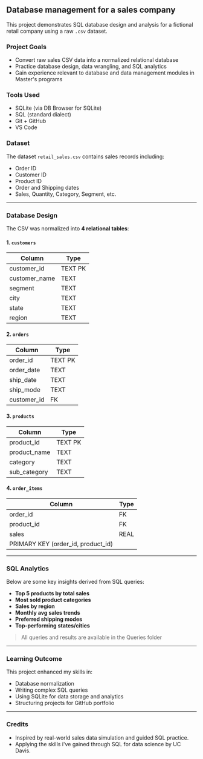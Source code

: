 ## Database management for a sales company

This project demonstrates SQL database design and analysis for a fictional retail company using a raw `.csv` dataset.

### Project Goals
- Convert raw sales CSV data into a normalized relational database
- Practice database design, data wrangling, and SQL analytics
- Gain experience relevant to database and data management modules in Master's programs

### Tools Used
- SQLite (via DB Browser for SQLite)
- SQL (standard dialect)
- Git + GitHub
- VS Code

### Dataset
The dataset `retail_sales.csv` contains sales records including:
- Order ID
- Customer ID
- Product ID
- Order and Shipping dates
- Sales, Quantity, Category, Segment, etc.

---

### Database Design

The CSV was normalized into **4 relational tables**:

#### 1. `customers`
| Column         | Type    |
|----------------|---------|
| customer_id    | TEXT PK |
| customer_name  | TEXT    |
| segment        | TEXT    |
| city           | TEXT    |
| state          | TEXT    |
| region         | TEXT    |

#### 2. `orders`
| Column      | Type    |
|-------------|---------|
| order_id    | TEXT PK |
| order_date  | TEXT    |
| ship_date   | TEXT    |
| ship_mode   | TEXT    |
| customer_id | FK      |

#### 3. `products`
| Column      | Type    |
|-------------|---------|
| product_id  | TEXT PK |
| product_name| TEXT    |
| category    | TEXT    |
| sub_category| TEXT    |

#### 4. `order_items`
| Column      | Type    |
|-------------|---------|
| order_id    | FK      |
| product_id  | FK      |
| sales       | REAL    |
| PRIMARY KEY (order_id, product_id)

---

### SQL Analytics

Below are some key insights derived from SQL queries:

- **Top 5 products by total sales**
- **Most sold product categories**
- **Sales by region**
- **Monthly avg sales trends**
- **Preferred shipping modes**
- **Top-performing states/cities**

> All queries and results are available in the Queries folder

---

### Learning Outcome

This project enhanced my skills in:
- Database normalization
- Writing complex SQL queries
- Using SQLite for data storage and analytics
- Structuring projects for GitHub portfolio

---

### Credits

- Inspired by real-world sales data simulation and guided SQL practice.
- Applying the skills i've gained through SQL for data science by UC Davis.